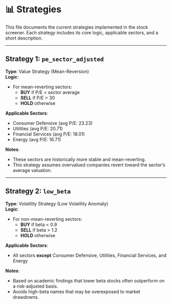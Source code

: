 # 📊 Strategies

This file documents the current strategies implemented in the stock screener. Each strategy includes its core logic, applicable sectors, and a short description.

---

## Strategy 1: `pe_sector_adjusted`

**Type**: Value Strategy (Mean-Reversion)  
**Logic**:
- For mean-reverting sectors:
  - **BUY** if P/E < sector average
  - **SELL** if P/E > 30
  - **HOLD** otherwise

**Applicable Sectors**:
- Consumer Defensive (avg P/E: 23.23)
- Utilities (avg P/E: 20.71)
- Financial Services (avg P/E: 18.01)
- Energy (avg P/E: 16.71)

**Notes**:
- These sectors are historically more stable and mean-reverting.
- This strategy assumes overvalued companies revert toward the sector’s average valuation.

---

## Strategy 2: `low_beta`

**Type**: Volatility Strategy (Low Volatility Anomaly)  
**Logic**:
- For non-mean-reverting sectors:
  - **BUY** if beta < 0.9
  - **SELL** if beta > 1.2
  - **HOLD** otherwise

**Applicable Sectors**:
- All sectors **except** Consumer Defensive, Utilities, Financial Services, and Energy

**Notes**:
- Based on academic findings that lower beta stocks often outperform on a risk-adjusted basis.
- Avoids high-beta names that may be overexposed to market drawdowns.

